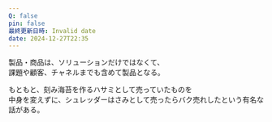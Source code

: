 ```yaml
---
Q: false
pin: false
最終更新日時: Invalid date
date: 2024-12-27T22:35
---
```

  

  

製品・商品は、ソリューションだけではなくて、  
課題や顧客、チャネルまでも含めて製品となる。  

  

もともと、刻み海苔を作るハサミとして売っていたものを  
中身を変えずに、シュレッダーはさみとして売ったらバク売れしたという有名な話がある。